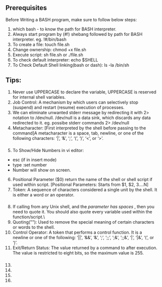 ## Prerequisites
Before Writing a BASH program, make sure to follow below steps:

1. which bash - to know the path for BASH interpreter.
2. Always start program by (#!) shebang followed by path for BASH interpreter.
eg. !#/bin/bash
3. To create a file: touch file.sh
4. Change ownership: chmod +x file.sh
5. Execute script: sh file.sh or ./file.sh
6. To check default interpreter: echo $SHELL
7. To Check Default Shell linking(bash or dash): ls -la /bin/sh

###

## Tips:
1. Never use UPPERCASE to declare the variable, UPPERCASE is reserved for internal shell variables.
2. Job Control: A mechanism by which users can selectively stop (suspend) and restart (resume) execution of processes.
3. We can eliminate unwanted stderr message by redirecting it with 2> notation to /dev/null. /dev/null is a data sink, which discards any data redirected to it. eg. possibe stderr commands 2> /dev/null
4. Metacharacter: [First interpreted by the shell before passing to the command]A metacharacter is a space, tab, newline, or one of the following characters: ‘|’, ‘&’, ‘;’, ‘(’, ‘)’, ‘<’, or ‘>’.

###

5. To Show/Hide Numbers in vi editor:
  - esc (if in insert mode)
  - type :set number
  - Number will show on screen.
 6. Positional Parameter ($0) return the name of the shell or shell script if used within script. [Positional Parameters: Starts from $1, $2, $3....$N]
 7. Token: A sequence of characters considered a single unit by the shell. It is either a word or an operator.

###

8. If calling from any Unix shell, and the *parameter has spaces* , then you need to quote it. You should also quote every variable used within the function/script.\
 9. Quoting(""): Used to remove the special meaning of certain characters or words to the shell.
10. Control Operator: A token that performs a control function. It is a newline or one of the following: ‘||’, ‘&&’, ‘&’, ‘;’, ‘;;’, ‘;&’, ‘;;&’, ‘|’, ‘|&’, ‘(’, or ‘)’.
11. Exit/Return Status: The value returned by a command to after execution. The value is restricted to eight bits, so the maximum value is 255.


###

13. 
14. 
15. 
16. 


[^1]: This operator shifts the bits of the left operand to right by number of times specified by right operand. eg. a>>1
[^2]: This operator shifts the bits of the left operand to left by number of times specified by right operand. eg. a<<1
